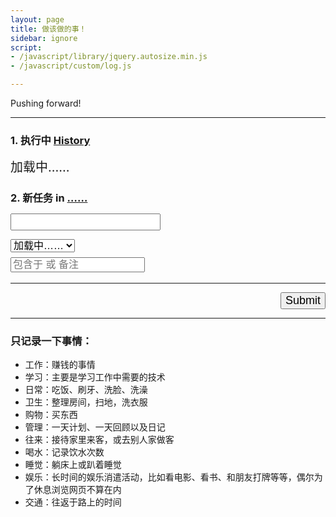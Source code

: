 ```yaml
---
layout: page
title: 做该做的事！
sidebar: ignore
script:
- /javascript/library/jquery.autosize.min.js
- /javascript/custom/log.js

---
```


Pushing forward!

---

<form id="form" method="GET" action="#">

<h3><strong>1. 执行中</strong>
<a href="http://l.yuz.me/hist/" target="_blank">History</a></h3>
<div id="doing" style="font-size:20px;">加载中……</div>

<h3><strong>2. 新任务</strong> in
<a href="https://docs.google.com/a/yuz.me/spreadsheets/d/1Ls3l7bvsyFznq73eSwJL7tkeAbV0PalBBnX0gQFn5DU/edit#gid=2010321559" id="place">……</a>
<br>
<input id="create" type="text" name="create" style="font-size:18px;margin-top:14px;">
<br>
<select id="recent" name="create" style="font-size:16px;margin-top:14px;">
<option selected value="">加载中……</option>
</select>
<br>
<input id="belong" type="text" name="comment" style="font-size:16px;margin-top:8px;color:green;" placeholder="包含于 或 备注">
</h3>

<hr>

<p id="send" style="text-align:right;">
<input type="submit" value="Submit" id="submit" style="font-size:18px;">
</p>
</form>

---

### 只记录一下事情：

* 工作：赚钱的事情
* 学习：主要是学习工作中需要的技术
* 日常：吃饭、刷牙、洗脸、洗澡
* 卫生：整理房间，扫地，洗衣服
* 购物：买东西
* 管理：一天计划、一天回顾以及日记
* 往来：接待家里来客，或去别人家做客
* 喝水：记录饮水次数
* 睡觉：躺床上或趴着睡觉
* 娱乐：长时间的娱乐消遣活动，比如看电影、看书、和朋友打牌等等，偶尔为了休息浏览网页不算在内
* 交通：往返于路上的时间
